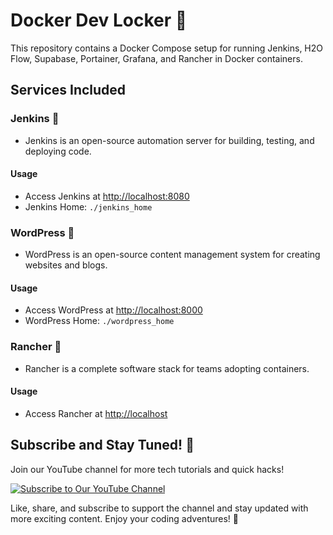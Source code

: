 # Docker Dev Locker 🐳

This repository contains a Docker Compose setup for running Jenkins, H2O Flow, Supabase, Portainer, Grafana, and Rancher in Docker containers.

## Services Included

### Jenkins 🚀
- Jenkins is an open-source automation server for building, testing, and deploying code.

#### Usage
- Access Jenkins at [http://localhost:8080](http://localhost:8080)
- Jenkins Home: `./jenkins_home`

### WordPress 🚀
- WordPress is an open-source content management system for creating websites and blogs.

#### Usage
- Access WordPress at [http://localhost:8000](http://localhost:8000)
- WordPress Home: `./wordpress_home`

### Rancher 🐄
- Rancher is a complete software stack for teams adopting containers.

#### Usage
- Access Rancher at [http://localhost](http://localhost)

## Subscribe and Stay Tuned! 🎉

Join our YouTube channel for more tech tutorials and quick hacks!

[![Subscribe to Our YouTube Channel](https://img.shields.io/badge/Subscribe-OurChannel-red)](https://www.youtube.com/@majesticcoding)

Like, share, and subscribe to support the channel and stay updated with more exciting content. Enjoy your coding adventures! 🚀